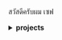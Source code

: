 สวัสดีครับผม เซฟ

<details><summary><strong>projects</strong></summary>
- [เว็บสร้าง มีม Make-meme](https://github.com/safepawin/make-meme)
- [เว็บ เกมทดสอบความจำ Memory-test-game](https://github.com/safepawin/memory_game)
- [เว็บ รายงานคนโกง Report Backlist seller](https://github.com/safepawin/blacklist-report)
- [เว็บ แพลตฟอมสำหรับวางขายสินค้า(โปรเจ็คจบ) platform-for-seller](https://github.com/safepawin/laravel-prodjectend)https://github.com/safepawin/covid-flutter
- [เว็บ รายงานยอดผู้ป่วยโควิด Covid-Checker](https://github.com/safepawin/laravel-prodjectend)
</details>
